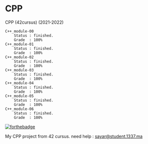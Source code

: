 # CPP

CPP (42cursus) (2021-2022)

	C++_module-00
		Status : finished.
		Grade  : 100%
	C++_module-01
		Status : finished.
		Grade  : 100%
	C++_module-02
		Status : finished.
		Grade  : 100%
	C++_module-03
		Status : finished.
		Grade  : 100%
    C++_module-04
        Status : finished.
        Grade  : 100%
	C++_module-05
        Status : finished.
        Grade  : 100%
	C++_module-06
        Status : finished.
        Grade  : 100%

[![forthebadge](https://forthebadge.com/images/badges/made-with-c-plus-plus.svg)](https://forthebadge.com)

My CPP project from 42 cursus.
need help : sayar@student.1337.ma
